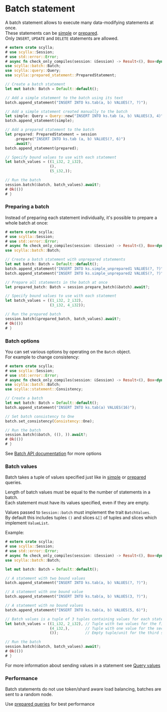 # Batch statement

A batch statement allows to execute many data-modifying statements at once.\
These statements can be [simple](simple.md) or [prepared](prepared.md).\
Only `INSERT`, `UPDATE` and `DELETE` statements are allowed.

```rust
# extern crate scylla;
# use scylla::Session;
# use std::error::Error;
# async fn check_only_compiles(session: &Session) -> Result<(), Box<dyn Error>> {
use scylla::batch::Batch;
use scylla::query::Query;
use scylla::prepared_statement::PreparedStatement;

// Create a batch statement
let mut batch: Batch = Default::default();

// Add a simple statement to the batch using its text
batch.append_statement("INSERT INTO ks.tab(a, b) VALUES(?, ?)");

// Add a simple statement created manually to the batch
let simple: Query = Query::new("INSERT INTO ks.tab (a, b) VALUES(3, 4)");
batch.append_statement(simple);

// Add a prepared statement to the batch
let prepared: PreparedStatement = session
    .prepare("INSERT INTO ks.tab (a, b) VALUES(?, 6)")
    .await?;
batch.append_statement(prepared);

// Specify bound values to use with each statement
let batch_values = ((1_i32, 2_i32),
                    (),
                    (5_i32,));

// Run the batch
session.batch(&batch, batch_values).await?;
# Ok(())
# }
```

### Preparing a batch
Instead of preparing each statement individually, it's possible to prepare a whole batch at once:

```rust
# extern crate scylla;
# use scylla::Session;
# use std::error::Error;
# async fn check_only_compiles(session: &Session) -> Result<(), Box<dyn Error>> {
use scylla::batch::Batch;

// Create a batch statement with unprepared statements
let mut batch: Batch = Default::default();
batch.append_statement("INSERT INTO ks.simple_unprepared1 VALUES(?, ?)");
batch.append_statement("INSERT INTO ks.simple_unprepared2 VALUES(?, ?)");

// Prepare all statements in the batch at once
let prepared_batch: Batch = session.prepare_batch(&batch).await?;

// Specify bound values to use with each statement
let batch_values = ((1_i32, 2_i32),
                    (3_i32, 4_i32));

// Run the prepared batch
session.batch(&prepared_batch, batch_values).await?;
# Ok(())
# }
```

### Batch options
You can set various options by operating on the `Batch` object.\
For example to change consistency:
```rust
# extern crate scylla;
# use scylla::Session;
# use std::error::Error;
# async fn check_only_compiles(session: &Session) -> Result<(), Box<dyn Error>> {
use scylla::batch::Batch;
use scylla::statement::Consistency;

// Create a batch
let mut batch: Batch = Default::default();
batch.append_statement("INSERT INTO ks.tab(a) VALUES(16)");

// Set batch consistency to One
batch.set_consistency(Consistency::One);

// Run the batch
session.batch(&batch, ((), )).await?;
# Ok(())
# }
```

See [Batch API documentation](https://docs.rs/scylla/latest/scylla/statement/batch/struct.Batch.html)
for more options

### Batch values
Batch takes a tuple of values specified just like in [simple](simple.md) or [prepared](prepared.md) queries.

Length of batch values must be equal to the number of statements in a batch.\
Each statement must have its values specified, even if they are empty.

Values passed to `Session::batch` must implement the trait `BatchValues`.\
By default this includes tuples `()` and slices `&[]` of tuples and slices which implement `ValueList`.

Example:
```rust
# extern crate scylla;
# use scylla::Session;
# use std::error::Error;
# async fn check_only_compiles(session: &Session) -> Result<(), Box<dyn Error>> {
use scylla::batch::Batch;

let mut batch: Batch = Default::default();

// A statement with two bound values
batch.append_statement("INSERT INTO ks.tab(a, b) VALUES(?, ?)");

// A statement with one bound value
batch.append_statement("INSERT INTO ks.tab(a, b) VALUES(3, ?)");

// A statement with no bound values
batch.append_statement("INSERT INTO ks.tab(a, b) VALUES(5, 6)");

// Batch values is a tuple of 3 tuples containing values for each statement
let batch_values = ((1_i32, 2_i32), // Tuple with two values for the first statement
                    (4_i32,),       // Tuple with one value for the second statement
                    ());            // Empty tuple/unit for the third statement

// Run the batch
session.batch(&batch, batch_values).await?;
# Ok(())
# }
```
For more information about sending values in a statement see [Query values](values.md)


### Performance
Batch statements do not use token/shard aware load balancing, batches are sent to a random node.

Use [prepared queries](prepared.md) for best performance
